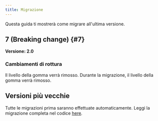 ```yaml
---
title: Migrazione
---
```


Questa guida ti mostrerà come migrare all'ultima versione.

## 7 (Breaking change) {#7}

**Versione: 2.0**

### Cambiamenti di rottura

Il livello della gomma verrà rimosso. Durante la migrazione, il livello della gomma verrà rimosso.

## Versioni più vecchie

Tutte le migrazioni prima saranno effettuate automaticamente.
Leggi la migrazione completa nel codice [here](https://github.com/LinwoodDev/Butterfly/blob/95825da4ebbf9ded392c863da577666dbcdda45c/app/lib/models/converter.dart#L17).
